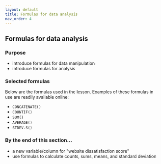```yaml
---
layout: default
title: Formulas for data analysis
nav_order: 4
---
```


## Formulas for data analysis

### Purpose
- introduce formulas for data manipulation
- introduce formulas for analysis

### Selected formulas

 Below are the formulas used in the lesson. Examples of these formulas in use are readily available online:
 
 - `CONCATENATE()`
 - `COUNTIF()`
 - `SUM()`
 - `AVERAGE()`
 - `STDEV.S()`

### By the end of this section...

- a new variable/column for "website dissatisfaction score"
- use formulas to calculate counts, sums, means, and standard deviation


